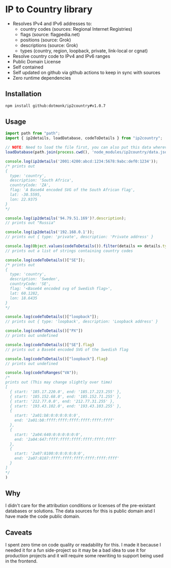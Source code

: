 # IP to Country library

- Resolves IPv4 and IPv6 addresses to:
  - country codes (sources: Regional Internet Registries)
  - flags (source: flagpedia.net)
  - positions (source: Grok)
  - descriptions (source: Grok)
  - types (country, region, loopback, private, link-local or cgnat)
- Resolve country code to IPv4 and IPv6 ranges
- Public Domain License
- Self contained
- Self updated on github via github actions to keep in sync with sources
- Zero runtime dependencies

## Installation

```sh
npm install github:dotmonk/ip2country#v1.0.7
```

## Usage

```ts
import path from "path";
import { ip2details, loadDatabase, codeToDetails } from "ip2country";

// NOTE: Need to load the file first, you can also put this data wherever it is convienient
loadDatabase(path.join(process.cwd(), 'node_modules/ip2country/data.json.gz'));

console.log(ip2details('2001:4200:abcd:1234:5678:9abc:def0:1234'));
/* prints out
{
  type: 'country',
  description: 'South Africa',
  countryCode: 'ZA',
  flag: 'A Base64 encoded SVG of the South African flag',
  lat: -30.5595,
  lon: 22.9375
}
*/

console.log(ip2details('94.79.51.169')?.description);
// prints out "Russia"

console.log(ip2details('192.168.0.1'));
// prints out { type: 'private', description: 'Private address' }

console.log(Object.values(codeToDetails()).filter(details => details.type === "country").map(details => details.countryCode));
// prints out a list of strings containing country codes

console.log(codeToDetails()["SE"]);
/* prints out
{
  type: 'country',
  description: 'Sweden',
  countryCode: 'SE',
  flag: '<Base64 encoded svg of Swedish flag>',
  lat: 60.1282,
  lon: 18.6435
}
*/

console.log(codeToDetails()["loopback"]);
// prints out { type: 'loopback', description: 'Loopback address' }

console.log(codeToDetails()["PX"])
// prints out undefined

console.log(codeToDetails()["SE"].flag)
// prints out a Base64 encoded SVG of the Swedish flag

console.log(codeToDetails()["loopback"].flag)
// prints out undefined

console.log(codeToRanges("VA"));
/*
prints out (This may change slightly over time)
[
  { start: '185.17.220.0', end: '185.17.223.255' },
  { start: '185.152.68.0', end: '185.152.71.255' },
  { start: '212.77.0.0', end: '212.77.31.255' },
  { start: '193.43.102.0', end: '193.43.103.255' },
  {
    start: '2a01:b8:0:0:0:0:0:0',
    end: '2a01:b8:ffff:ffff:ffff:ffff:ffff:ffff'
  },
  {
    start: '2a04:640:0:0:0:0:0:0',
    end: '2a04:647:ffff:ffff:ffff:ffff:ffff:ffff'
  },
  {
    start: '2a07:8100:0:0:0:0:0:0',
    end: '2a07:8107:ffff:ffff:ffff:ffff:ffff:ffff'
  }
]
*/
)
```

## Why
I didn't care for the attribution conditions or licenses of the pre-existant databases or solutions.
The data sources for this is public domain and I have made the code public domain.

## Caveats
I spent zero time on code quality or readability for this. I made it because I needed it for a
fun side-project so it may be a bad idea to use it for production projects and it will require
some rewriting to support being used in the frontend.
